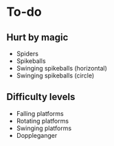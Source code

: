 # To-do

## Hurt by magic

* Spiders
* Spikeballs
* Swinging spikeballs (horizontal)
* Swinging spikeballs (circle)

## Difficulty levels

* Falling platforms
* Rotating platforms
* Swinging platforms
* Doppleganger
